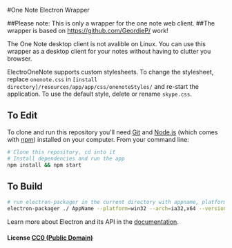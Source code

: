 #One Note Electron Wrapper

##Please note: This is only a wrapper for the one note web client.
##The wrapper is based on https://github.com/GeordieP/ work!

The One Note desktop client is not avalible on Linux. You can use this wrapper as a desktop client for your notes without having to clutter you browser.

ElectroOneNote supports custom stylesheets. To change the stylesheet, replace `onenote.css` in `[install directory]/resources/app/app/css/onenoteStyles/` and re-start the application. To use the default style, delete or rename `skype.css`.

## To Edit

To clone and run this repository you'll need [Git](https://git-scm.com) and [Node.js](https://nodejs.org/en/download/) (which comes with [npm](http://npmjs.com)) installed on your computer. From your command line:

```bash
# Clone this repository, cd into it
# Install dependencies and run the app
npm install && npm start
```

## To Build
```bash
# run electron-packager in the current directory with appname, platform, arch, and Electron version parameters
electron-packager ./ AppName --platform=win32 --arch=ia32,x64 --version=0.36.0
```

Learn more about Electron and its API in the [documentation](http://electron.atom.io/docs/latest).

#### License [CC0 (Public Domain)](LICENSE.md)
